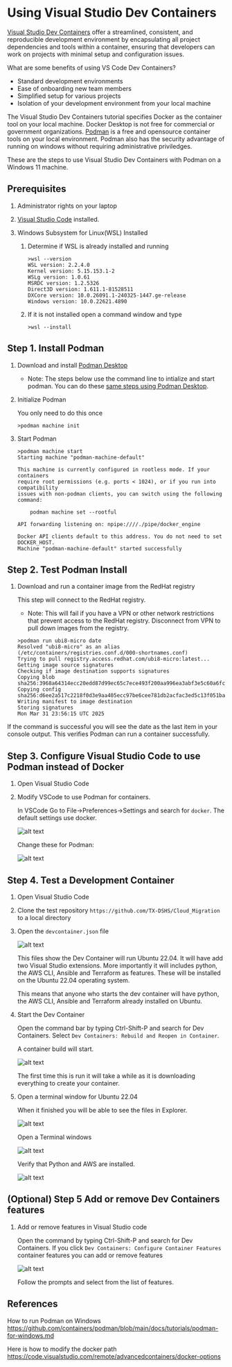 # Using Visual Studio Dev Containers


[Visual Studio Dev Containers](https://code.visualstudio.com/docs/devcontainers/containers) offer a streamlined, consistent, and reproducible development environment by encapsulating all project dependencies and tools within a container, ensuring that developers can work on projects with minimal setup and configuration issues.

What are some benefits of using VS Code Dev Containers?
- Standard development environments
- Ease of onboarding new team members
- Simplified setup for various projects
- Isolation of your development environment from your local machine

The Visual Studio Dev Containers tutorial specifies Docker as the container tool on your local machine.  Docker Desktop is not free for commercial or government organizations.   [Podman](https://podman.io/) is a free and opensource container tools on your local environment. Podman also has the security advantage of running on windows without requiring administrative priviledges.

These are the steps to use Visual Studio Dev Containers with Podman on a Windows 11 machine.  

## Prerequisites

1. Administrator rights on your laptop

2. [Visual Studio Code](https://code.visualstudio.com/) installed.

3. Windows Subsystem for Linux(WSL) Installed

    1. Determine if WSL is already installed and running
        ```
        >wsl --version
        WSL version: 2.2.4.0
        Kernel version: 5.15.153.1-2
        WSLg version: 1.0.61
        MSRDC version: 1.2.5326
        Direct3D version: 1.611.1-81528511
        DXCore version: 10.0.26091.1-240325-1447.ge-release
        Windows version: 10.0.22621.4890
        ```

    2. If it is not installed open a command window and type
        ```
        >wsl --install
        ```

## Step 1. Install Podman

1. Download and install [Podman Desktop](https://podman-desktop.io/)
    - Note: The steps below use the command line to intialize and start podman. You can do these [same steps using Podman Desktop](https://podman-desktop.io/docs/installation/windows-install).

2. Initialize Podman 
    
    You only need to do this once
    ```
    >podman machine init 
    ```
3. Start Podman
    ```
    >podman machine start
    Starting machine "podman-machine-default"

    This machine is currently configured in rootless mode. If your containers
    require root permissions (e.g. ports < 1024), or if you run into compatibility
    issues with non-podman clients, you can switch using the following command:

        podman machine set --rootful

    API forwarding listening on: npipe:////./pipe/docker_engine

    Docker API clients default to this address. You do not need to set DOCKER_HOST.
    Machine "podman-machine-default" started successfully
    ```

## Step 2. Test Podman Install

1. Download and run a container image from the RedHat registry

    This step will connect to the RedHat registry.  
    - Note: This will fail if you have a VPN or other network restrictions that prevent access to the RedHat registry.  Disconnect from VPN to pull down images from the registry.
    
    ```
    >podman run ubi8-micro date
    Resolved "ubi8-micro" as an alias (/etc/containers/registries.conf.d/000-shortnames.conf)
    Trying to pull registry.access.redhat.com/ubi8-micro:latest...
    Getting image source signatures
    Checking if image destination supports signatures
    Copying blob sha256:3968a64314ecc20edd87d99ec65c7ece493f200aa996ea3abf3e5c60a6fcedbd
    Copying config sha256:d6ee2a517c2218f0d3e9aa405ecc97be6cee781db2acfac3ed5c13f051ba6a9d
    Writing manifest to image destination
    Storing signatures
    Mon Mar 31 23:56:15 UTC 2025
    ```

If the command is successful you will see the date as the last item in your console output.  This verifies Podman can run a container successfully.


## Step 3. Configure Visual Studio Code to use Podman instead of Docker

1. Open Visual Studio Code

2. Modify VSCode to use Podman for containers.

    In VSCode Go to File->Preferences->Settings and search for `docker`.  The default settings use docker. 

    ![alt text](images/settings-original.png)

    Change these for Podman:

    ![alt text](images/settings-new.png)


## Step 4. Test a Development Container

1. Open Visual Studio Code 

2. Clone the test repository `https://github.com/TX-DSHS/Cloud_Migration` to a local directory

3. Open the `devcontainer.json` file

    ![alt text](images/vscode-devcontainer.png)

   This files show the Dev Container will run Ubuntu 22.04.  It will have add two Visual Studio extensions.  More importantly it will includes python, the AWS CLI, Ansible and Terraform as features. These will be installed on the Ubuntu 22.04 operating system.

   This means that anyone who starts the dev container will have python, the AWS CLI, Ansible and Terraform already installed on Ubuntu.
   
   
4. Start the Dev Container

   Open the command bar by typing Ctrl-Shift-P and search for Dev Containers.  Select `Dev Containers: Rebuild and Reopen in Container`.  
   
   A container build will start.  

   ![alt text](images/container-build.png)

   The first time this is run it will take a while as it is downloading everything to create your container.

5. Open a terminal window for Ubuntu 22.04

   When it finished you will be able to see the files in Explorer.

   ![alt text](images/vscode-explorer.png)

   Open a Terminal windows

   ![alt text](images/vscode-terminal.png)

   Verify that Python and AWS are installed.

   ![alt text](images/vscode-terminal-bash.png)


## (Optional)  Step 5 Add or remove Dev Containers features

1. Add or remove features in Visual Studio code

    Open the command by typing Ctrl-Shift-P and search for Dev Containers.  If you click `Dev Containers: Configure Container Features` container features you can add or remove features

    ![alt text](images/devcontainer-features.png)

    Follow the prompts and select from the list of features.

    
## References

How to run Podman on Windows
https://github.com/containers/podman/blob/main/docs/tutorials/podman-for-windows.md

Here is how to modify the docker path
https://code.visualstudio.com/remote/advancedcontainers/docker-options